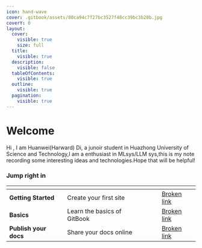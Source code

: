 ```yaml
---
icon: hand-wave
cover: .gitbook/assets/80ca94c7f27bc3527f48cc39bc3b28b.jpg
coverY: 0
layout:
  cover:
    visible: true
    size: full
  title:
    visible: true
  description:
    visible: false
  tableOfContents:
    visible: true
  outline:
    visible: true
  pagination:
    visible: true
---
```


# Welcome

Hi , I am Huanwei(Harward)  Di, a junoir student in Huazhong University of Science and Technology,I am a enthusiast in MLsys/LLM sys,this is my note recording some interesting ideas and technologies.Hope that will be helpful!

### Jump right in

<table data-view="cards"><thead><tr><th></th><th></th><th data-hidden data-card-cover data-type="files"></th><th data-hidden></th><th data-hidden data-card-target data-type="content-ref"></th></tr></thead><tbody><tr><td><strong>Getting Started</strong></td><td>Create your first site</td><td></td><td></td><td><a href="broken-reference">Broken link</a></td></tr><tr><td><strong>Basics</strong></td><td>Learn the basics of GitBook</td><td></td><td></td><td><a href="broken-reference">Broken link</a></td></tr><tr><td><strong>Publish your docs</strong></td><td>Share your docs online</td><td></td><td></td><td><a href="broken-reference">Broken link</a></td></tr></tbody></table>
